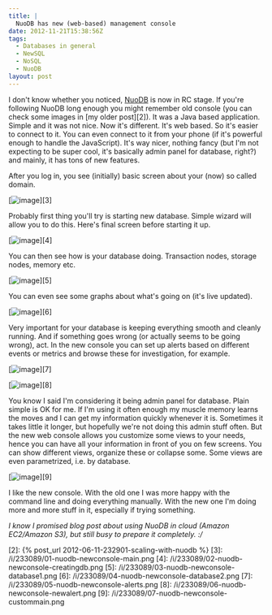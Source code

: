 ```yaml
---
title: |
  NuoDB has new (web-based) management console
date: 2012-11-21T15:38:56Z
tags:
  - Databases in general
  - NewSQL
  - NoSQL
  - NuoDB
layout: post
---
```

I don't know whether you noticed, [NuoDB][1] is now in RC stage. If you're following NuoDB long enough you might remember old console (you can check some images in [my older post][2]). It was a Java based application. Simple and it was not nice. Now it's different. It's web based. So it's easier to connect to it. You can even connect to it from your phone (if it's powerful enough to handle the JavaScript). It's way nicer, nothing fancy (but I'm not expecting to be super cool, it's basically admin panel for database, right?) and mainly, it has tons of new features.

After you log in, you see (initially) basic screen about your (now) so called domain.

[![image](/i/233089/01-nuodb-newconsole-main_thumb.jpg)][3]

Probably first thing you'll try is starting new database. Simple wizard will allow you to do this. Here's final screen before starting it up.

[![image](/i/233089/02-nuodb-newconsole-creatingdb_thumb.jpg)][4]

You can then see how is your database doing. Transaction nodes, storage nodes, memory etc.

[![image](/i/233089/03-nuodb-newconsole-database1_thumb.jpg)][5]

You can even see some graphs about what's going on (it's live updated).

[![image](/i/233089/04-nuodb-newconsole-database2_thumb.jpg)][6]

Very important for your database is keeping everything smooth and cleanly running. And if something goes wrong (or actually seems to be going wrong), act. In the new console you can set up alerts based on different events or metrics and browse these for investigation, for example.

[![image](/i/233089/05-nuodb-newconsole-alerts_thumb.jpg)][7]

[![image](/i/233089/06-nuodb-newconsole-newalert_thumb.jpg)][8]

You know I said I'm considering it being admin panel for database. Plain simple is OK for me. If I'm using it often enough my muscle memory learns the moves and I can get my information quickly whenever it is. Sometimes it takes little it longer, but hopefully we're not doing this admin stuff often. But the new web console allows you customize some views to your needs, hence you can have all your information in front of you on few screens. You can show different views, organize these or collapse some. Some views are even parametrized, i.e. by database.

[![image](/i/233089/07-nuodb-newconsole-custommain_thumb.jpg)][9]

I like the new console. With the old one I was more happy with the command line and doing everything manually. With the new one I'm doing more and more stuff in it, especially if trying something.

_I know I promised blog post about using NuoDB in cloud (Amazon EC2/Amazon S3), but still busy to prepare it completely. :/_

[1]: http://www.nuodb.com
[2]: {% post_url 2012-06-11-232901-scaling-with-nuodb %}
[3]: /i/233089/01-nuodb-newconsole-main.png
[4]: /i/233089/02-nuodb-newconsole-creatingdb.png
[5]: /i/233089/03-nuodb-newconsole-database1.png
[6]: /i/233089/04-nuodb-newconsole-database2.png
[7]: /i/233089/05-nuodb-newconsole-alerts.png
[8]: /i/233089/06-nuodb-newconsole-newalert.png
[9]: /i/233089/07-nuodb-newconsole-custommain.png